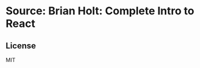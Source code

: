 # Source: Brian Holt: Complete Intro to React

## License

MIT

[gh-page]: http://btholt.github.io/complete-intro-to-react/

